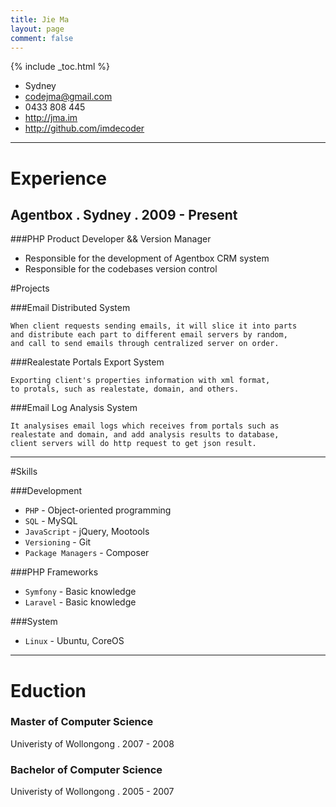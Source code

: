 ```yaml
---
title: Jie Ma
layout: page
comment: false
---
```


{% include _toc.html %}

- Sydney
- <codejma@gmail.com>
- 0433 808 445
- <http://jma.im>
- <http://github.com/imdecoder>


----

# Experience

## Agentbox . Sydney . 2009 - Present

###PHP Product Developer && Version Manager

- Responsible for the development of Agentbox CRM system
- Responsible for the codebases version control

#Projects

###Email Distributed System

    When client requests sending emails, it will slice it into parts 
    and distribute each part to different email servers by random,
    and call to send emails through centralized server on order. 

###Realestate Portals Export System

    Exporting client's properties information with xml format,
    to protals, such as realestate, domain, and others.

###Email Log Analysis System

    It analysises email logs which receives from portals such as
    realestate and domain, and add analysis results to database,
    client servers will do http request to get json result.

----

#Skills

###Development

- `PHP` - Object-oriented programming
- `SQL` - MySQL
- `JavaScript` - jQuery, Mootools
- `Versioning` - Git
- `Package Managers` - Composer

###PHP Frameworks

- `Symfony` - Basic knowledge
- `Laravel` - Basic knowledge

###System

- `Linux` - Ubuntu, CoreOS

----

# Eduction

### Master of Computer Science

Univeristy of Wollongong . 2007 - 2008

### Bachelor of Computer Science

Univeristy of Wollongong . 2005 - 2007
